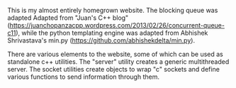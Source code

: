 This is my almost entirely homegrown website.  The blocking queue was adapted Adapted from "Juan's C++ blog" (https://juanchopanzacpp.wordpress.com/2013/02/26/concurrent-queue-c11), while the python templating engine was adapted from Abhishek Shrivastava's min.py (https://github.com/abhishekdelta/min.py).

There are various elements to the website, some of which can be used as standalone c++ utilities.  The "server" utility creates a generic multithreaded server.  The socket utilities create objects to wrap "c" sockets and define various functions to send information through them.  